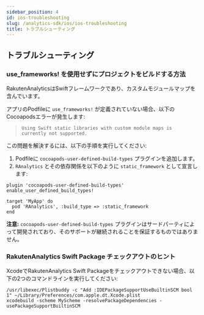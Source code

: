 ```yaml
---
sidebar_position: 4
id: ios-troubleshooting
slug: /analytics-sdk/ios/ios-troubleshooting
title: トラブルシューティング
---
```


## トラブルシューティング

### use_frameworks! を使用せずにプロジェクトをビルドする方法

RakutenAnalyticsはSwiftフレームワークであり、カスタムモジュールマップを含んでいます。

アプリのPodfileに `use_frameworks!` が定義されていない場合、以下のCocoapodsエラーが発生します:

> `Using Swift static libraries with custom module maps is currently not supported.`

この問題を解決するには、以下の手順を実行してください:

1. Podfileに `cocoapods-user-defined-build-types` プラグインを追加します。
2. `RAnalytics` とその依存関係を以下のように `static_framework` として宣言します:

```
plugin 'cocoapods-user-defined-build-types'
enable_user_defined_build_types!

target 'MyApp' do
  pod 'RAnalytics', :build_type => :static_framework
end
```

**注意:** `cocoapods-user-defined-build-types` プラグインはサードパーティによって開発されており、そのサポートが継続されることを保証するものではありません。

### RakutenAnalytics Swift Package チェックアウトのヒント

XcodeでRakutenAnalytics Swift Packageをチェックアウトできない場合、以下の2つのコマンドラインを実行してください:

```
/usr/libexec/Plistbuddy -c "Add :IDEPackageSupportUseBuiltinSCM bool 1" ~/Library/Preferences/com.apple.dt.Xcode.plist
xcodebuild -scheme MyScheme -resolvePackageDependencies -usePackageSupportBuiltinSCM
```
